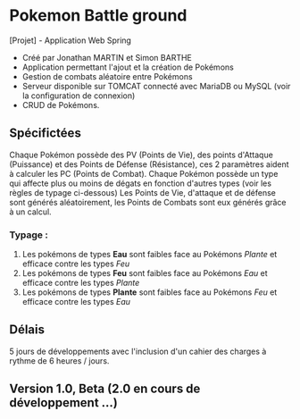 # Pokemon Battle ground
[Projet] - Application Web Spring
- Créé par Jonathan MARTIN et Simon BARTHE
- Application permettant l'ajout et la création de Pokémons
- Gestion de combats aléatoire entre Pokémons
- Serveur disponible sur TOMCAT connecté avec MariaDB ou MySQL (voir la configuration de connexion)
- CRUD de Pokémons.

## Spécifictées
Chaque Pokémon possède des PV (Points de Vie), des points d'Attaque (Puissance) et des Points de Défense (Résistance), ces 2 paramètres aident à calculer les PC (Points de Combat).
Chaque Pokémon possède un type qui affecte plus ou moins de dégats en fonction d'autres types (voir les règles de typage ci-dessous)
Les Points de Vie, d'attaque et de défense sont générés aléatoirement, les Points de Combats sont eux générés grâce à un calcul.

### Typage : 
1. Les pokémons de types __Eau__ sont faibles face au Pokémons *Plante* et efficace contre les types *Feu*
2. Les pokémons de types __Feu__ sont faibles face au Pokémons *Eau* et efficace contre les types *Plante*
3. Les pokémons de types __Plante__ sont faibles face au Pokémons *Feu* et efficace contre les types *Eau*

## Délais
5 jours de développements avec l'inclusion d'un cahier des charges à rythme de 6 heures / jours.
## Version 1.0, Beta (2.0 en cours de développement ...)
